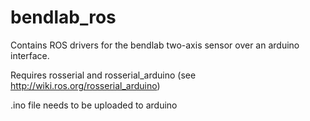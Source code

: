 # bendlab_ros

Contains ROS drivers for the bendlab two-axis sensor over an arduino interface.

Requires rosserial and rosserial_arduino (see <http://wiki.ros.org/rosserial_arduino>)

.ino file needs to be uploaded to arduino
